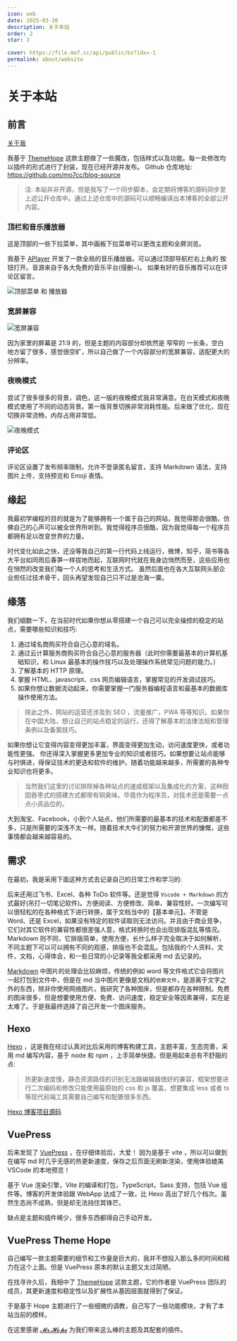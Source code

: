 ```yaml
---
icon: web
date: 2025-03-30
description: 关于本站
order: 2
star: 3

cover: https://file.mo7.cc/api/public/bz?idx=-1
permalink: about/website
---
```


# 关于本站

## 前言

[关于我](./关于我.md)

我基于 [ThemeHope](https://theme-hope.vuejs.press) 这款主题做了一些魔改，包括样式以及功能。每一处修改均以插件的形式进行了封装，现在已经开源并发布。
Github 仓库地址: <https://github.com/mo7cc/blog-source>

> 注: 本站并非开源，但是我写了一个同步脚本，会定期将博客的源码同步至上述公开仓库中。通过上述仓库中的源码可以顺畅编译出本博客的全部公开内容。

### 顶栏和音乐播放器

这是顶部的一些下拉菜单，其中画板下拉菜单可以更改主题和全屏浏览。

我基于 [APlayer](https://aplayer.js.org) 开发了一款全局的音乐播放器。可以通过顶部导航栏右上角的 按钮打开。音源来自于各大免费的音乐平台(侵删~)。 如果有好的音乐推荐可以在评论区留言。

![顶部菜单 和 播放器 ](image/顶部导航栏.png)

### 宽屏兼容

![宽屏兼容](image/宽屏兼容.png)

因为家里的屏幕是 21:9 的，但是主题的内容部分却依然是 窄窄的 一长条，空白地方留了很多，感觉很空旷，所以自己做了一个内容部分的宽屏兼容，适配更大的分辨率。

### 夜晚模式

尝试了很多很多的背景，调色，这一版的夜晚模式我非常满意。在白天模式和夜晚模式使用了不同的动态背景。第一版背景切换非常消耗性能。后来做了优化，现在切换非常流畅，内存占用非常低。

![夜晚模式](image/夜晚模式.png)

### 评论区

评论区设置了发布频率限制，允许不登录匿名留言，支持 Markdown 语法，支持图片上传，支持预览和 Emoji 表情。

## 缘起

我最初学编程的目的就是为了能够拥有一个属于自己的网站，我觉得那会很酷，仿佛自己的心声可以被全世界所听到。我觉得程序员很酷，因为我觉得每一个程序员都拥有足以改变世界的力量。

时代变化如此之快，还没等我自己的第一行代码上线运行，微博，知乎，简书等各大平台如同雨后春笋一样拔地而起，互联网时代就在我身边悄然而至，这些应用也在悄然的改变我们每一个人的思考和生活方式。
虽然后面也在各大互联网头部企业担任过技术骨干，回头再望发现自己只不过是沧海一粟。

## 缘落

我们细数一下，在当前时代如果你想从零搭建一个自己可以完全操控的稳定的站点，需要哪些知识和技巧:

1. 通过域名商购买符合自己心意的域名。
2. 通过云计算服务商购买符合自己心意的服务器（此时你需要最基本的计算机基础知识，和 Linux 最基本的操作技巧以及处理操作系统常见问题的能力。）
3. 了解基本的 HTTP 原理。
4. 掌握 HTML、javascript、css 网页编辑语言，掌握常见的开发调试技巧。
5. 如果你想让数据流动起来，你需要掌握一门服务器编程语言和最基本的数据库操作使用方法。

> 除此之外，网站的运营还涉及到 SEO ，流量推广，PWA 等等知识。如果你在中国大陆，想让自己的站点稳定的运行，还得了解基本的法律法规和管理条例以及备案技巧。

如果你想让它变得内容变得更加丰富，界面变得更加生动，访问速度更快，或者功能性更强。
你还得深入掌握更多更加专业的知识或者技巧。如果想要让站点能够与时俱进，得保证技术的更迭和软件的维护。随着功能越来越多，所需要的各种专业知识也将更多。

> 当然我们这里的讨论排除掉各种站点的速成框架以及集成化的方案，这种囫囵吞枣式的搭建方式都带有铜臭味。毕竟作为程序员，对技术还是需要一点点小资品位的。

大到淘宝、Facebook，小到个人站点，他们所需要的最基本的技术和配置都差不多，只是所需要的深浅不太一样。随着技术大牛们的努力和开源世界的慷慨，这些事情都会越来越容易的。

## 需求

在最初，我是采用下面这种方式去记录自己的日常工作和学习的:

后来还用过飞书、Excel、各种 ToDo 软件等。还是觉得 `Vscode + Markdown` 的方式最好(吊打一切笔记软件)。方便阅读、方便修改、简单、兼容性好。一次编写可以很轻松的在各种格式下进行转换，属于文档当中的【基本单元】。不管是 Word、还是 Excel，如果没有特定的软件读取则无法访问。并且由于商业竞争，它们对其它软件的兼容性都很差强人意，格式转换时也会出现排版混乱等情况。 Markdown 则不同，它排版简单，使用方便，长什么样子完全取决于如何解析，不同主题下可以可以拥有不同的观感，排版也不会混乱。包括我的个人资料，文件，文档，心得体会，和一些日常的小记录等我全都采用 md 去记录的。

[Markdown](https://markdown.com.cn) 中图片的处理会比较麻烦，传统的例如 word 等文件格式它会将图片一起打包到文件中，但是在 md 当中图片更像是文档的`依赖文件`，是游离于文字之外的东西，除非你使用网络图片。我研究了各种图床，但是都存在各种限制。免费的图床很多，但是想要使用方便、免费、访问速度，稳定安全等因素兼得，实在是太难了。于是我最终选择了自己开发一个图床服务。

## Hexo

[Hexo](https://hexo.io/) ，这是我在经过认真对比后采用的博客构建工具，主题丰富，生态完善，采用 md 编写内容，基于 node 和 npm ，上手简单快捷。但是用起来总有不舒服的点:

> 热更新速度慢，静态资源路径的识别无法跟编辑器很好的兼容，框架想要进行二次编码和修改只能使用最原始的 css 和 js 覆盖，想要集成 less 或者 ts 等现代前端工具需要自己编写和配置很多东西。

[Hexo 博客项目源码](https://github.com/mo7-history/hexo-blog)

## VuePress

后来发现了 [VuePress](https://v2.vuepress.vuejs.org) ，在仔细体验后，大爱！ 因为是基于 vite ，所以可以做到在编写 md 时几乎无感的热更新速度，保存之后页面无刷新渲染，使用体验媲美 VSCode 的本地预览！

基于 Vue 渲染引擎，Vite 的编译和打包，TypeScript，Sass 支持，包括 Vue 组件等。博客的开发体验跟 WebApp 达成了一致，比 Hexo 高出了好几个档次。虽然生态尚不成熟，但是却无法挡住其锋芒。

缺点是主题和插件稀少，很多东西都得自己手动开发。

## VuePress Theme Hope

自己编写一款主题需要的细节和工作量是巨大的，我并不想投入那么多的时间和精力在这个上面。但是 VuePress 原本的默认主题又太过简陋。

在找寻许久后，我相中了 [ThemeHope](https://theme-hope.vuejs.press) 这款主题，它的作者是 VuePress 团队的成员，其更新速度和稳定性以及扩展性从基因层面就得到了保证。

于是基于 Hope 主题进行了一些细微的调教，自己写了一些功能模块，才有了本站当前的模样。

在这里感谢 [𝓜𝓻.𝓗𝓸𝓹𝓮](https://mister-hope.com) 为我们带来这么棒的主题及其配套的插件。
